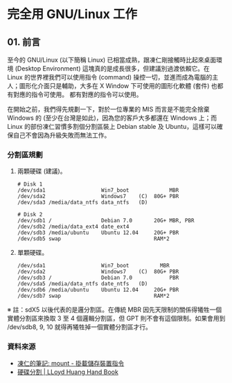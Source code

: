 # 完全用 GNU/Linux 工作

## 01. 前言

至今的 GNU/Linux (以下簡稱 Linux) 已相當成熟，跟凍仁剛接觸時比起來桌面環境 (Desktop Environment) 這塊真的是成長很多，但建議別過渡依賴它。在 Linux 的世界裡我們可以使用指令 (command) 操控一切，並進而成為電腦的主人；圖形化介面只是輔助，大多在 X Window 下可使用的圖形化軟體 (套件) 也都有對應的指令可使用。
都有對應的指令可以使用。

在開始之前，我們得先規劃一下，對於一位專業的 MIS 而言是不能完全捨棄 Windows 的 (至少在台灣是如此)，因為您的客戶大多都還在 Windows 上；而 Linux 的部份凍仁習慣多割個分割區裝上 Debian stable 及 Ubuntu，這樣可以確保自己不會因為升級失敗而無法工作。

### 分割區規劃

1. 兩顆硬碟 (建議)。

	   # Disk 1
	   /dev/sda1                  Win7_boot             MBR
	   /dev/sda2	              Windows7    (C)  80G+ PBR
	   /dev/sda3 /media/data_ntfs data_ntfs   (D)	
	
	   # Disk 2
	   /dev/sdb1 /                Debian 7.0	   20G+ MBR, PBR
	   /dev/sdb2 /media/data_ext4 date_ext4
	   /dev/sdb3 /media/ubuntu    Ubuntu 12.04     20G+ PBR
	   /dev/sdb5 swap                              RAM*2

2. 單顆硬碟。

	   /dev/sda1                  Win7_boot			 MBR
	   /dev/sda2				  Windows7    (C)  80G+ PBR
	   /dev/sdb3 /                Debian 7.0		    PBR
	   /dev/sda5 /media/data_ntfs date_ntfs   (D)
	   /dev/sdb6 /media/ubuntu    Ubuntu 12.04     20G+ PBR
	   /dev/sdb7 swap                              RAM*2

※ 註：sdX5 以後代表的是邏分割區。在傳統 MBR 因先天限制的關係得犧牲一個實體分割區來換取 3 至 4 個邏輯分割區，但 GPT 則不會有這個限制。如果會用到 /dev/sdb8, 9, 10 就得再犧牲掉一個實體分割區才行。

### 資料來源

- [凍仁的筆記: mount - 掛載儲存裝置指令](http://note.drx.tw/2008/02/ubuntu-mount.html)
- [硬碟分割 | LLoyd Huang Hand Book](http://kalug.linux.org.tw/~lloyd/LLoyd_Hand_Book/book/hdisk-partition.html)

